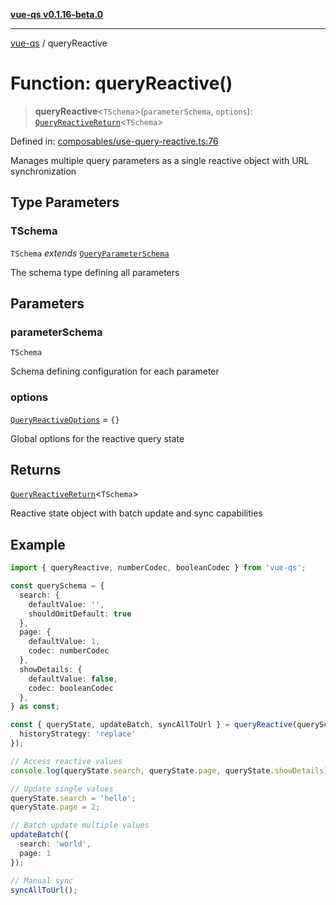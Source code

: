 [**vue-qs v0.1.16-beta.0**](../README.md)

***

[vue-qs](../README.md) / queryReactive

# Function: queryReactive()

> **queryReactive**\<`TSchema`\>(`parameterSchema`, `options`): [`QueryReactiveReturn`](../type-aliases/QueryReactiveReturn.md)\<`TSchema`\>

Defined in: [composables/use-query-reactive.ts:76](https://github.com/iamsomraj/vue-qs/blob/be7516ef29a864f0946d1401d2afac5cf37a73b9/src/composables/use-query-reactive.ts#L76)

Manages multiple query parameters as a single reactive object with URL synchronization

## Type Parameters

### TSchema

`TSchema` *extends* [`QueryParameterSchema`](../type-aliases/QueryParameterSchema.md)

The schema type defining all parameters

## Parameters

### parameterSchema

`TSchema`

Schema defining configuration for each parameter

### options

[`QueryReactiveOptions`](../type-aliases/QueryReactiveOptions.md) = `{}`

Global options for the reactive query state

## Returns

[`QueryReactiveReturn`](../type-aliases/QueryReactiveReturn.md)\<`TSchema`\>

Reactive state object with batch update and sync capabilities

## Example

```typescript
import { queryReactive, numberCodec, booleanCodec } from 'vue-qs';

const querySchema = {
  search: {
    defaultValue: '',
    shouldOmitDefault: true
  },
  page: {
    defaultValue: 1,
    codec: numberCodec
  },
  showDetails: {
    defaultValue: false,
    codec: booleanCodec
  },
} as const;

const { queryState, updateBatch, syncAllToUrl } = queryReactive(querySchema, {
  historyStrategy: 'replace'
});

// Access reactive values
console.log(queryState.search, queryState.page, queryState.showDetails);

// Update single values
queryState.search = 'hello';
queryState.page = 2;

// Batch update multiple values
updateBatch({
  search: 'world',
  page: 1
});

// Manual sync
syncAllToUrl();
```
